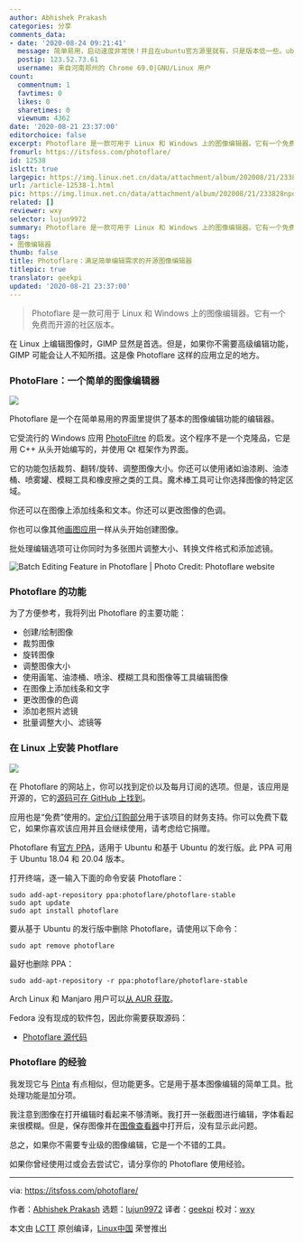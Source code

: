```yaml
---
author: Abhishek Prakash
categories: 分享
comments_data:
- date: '2020-08-24 09:21:41'
  message: 简单易用，启动速度非常快！并且在ubuntu官方源里就有，只是版本低一些。ubuntu20.04里是1.6.2，ppa里是1.6.5
  postip: 123.52.73.61
  username: 来自河南郑州的 Chrome 69.0|GNU/Linux 用户
count:
  commentnum: 1
  favtimes: 0
  likes: 0
  sharetimes: 0
  viewnum: 4362
date: '2020-08-21 23:37:00'
editorchoice: false
excerpt: Photoflare 是一款可用于 Linux 和 Windows 上的图像编辑器。它有一个免费而开源的社区版本。
fromurl: https://itsfoss.com/photoflare/
id: 12538
islctt: true
largepic: https://img.linux.net.cn/data/attachment/album/202008/21/233828npoopm43suckztpt.jpg
url: /article-12538-1.html
pic: https://img.linux.net.cn/data/attachment/album/202008/21/233828npoopm43suckztpt.jpg.thumb.jpg
related: []
reviewer: wxy
selector: lujun9972
summary: Photoflare 是一款可用于 Linux 和 Windows 上的图像编辑器。它有一个免费而开源的社区版本。
tags:
- 图像编辑器
thumb: false
title: Photoflare：满足简单编辑需求的开源图像编辑器
titlepic: true
translator: geekpi
updated: '2020-08-21 23:37:00'
---
```



> 
> Photoflare 是一款可用于 Linux 和 Windows 上的图像编辑器。它有一个免费而开源的社区版本。
> 
> 
> 


在 Linux 上编辑图像时，GIMP 显然是首选。但是，如果你不需要高级编辑功能，GIMP 可能会让人不知所措。这是像 Photoflare 这样的应用立足的地方。


### PhotoFlare：一个简单的图像编辑器


![](/data/attachment/album/202008/21/233828npoopm43suckztpt.jpg)


Photoflare 是一个在简单易用的界面里提供了基本的图像编辑功能的编辑器。


它受流行的 Windows 应用 [PhotoFiltre](http://photofiltre.free.fr/frames_en.htm) 的启发。这个程序不是一个克隆品，它是用 C++ 从头开始编写的，并使用 Qt 框架作为界面。


它的功能包括裁剪、翻转/旋转、调整图像大小。你还可以使用诸如油漆刷、油漆桶、喷雾罐、模糊工具和橡皮擦之类的工具。魔术棒工具可让你选择图像的特定区域。


你还可以在图像上添加线条和文本。你还可以更改图像的色调。


你也可以像其他[画图应用](https://itsfoss.com/open-source-paint-apps/)一样从头开始创建图像。


批处理编辑选项可让你同时为多张图片调整大小、转换文件格式和添加滤镜。


![Batch Editing Feature in Photoflare | Photo Credit: Photoflare website](/data/attachment/album/202008/21/233806a8u8urp9ujj6y9zp.png)


### Photoflare 的功能


为了方便参考，我将列出 Photoflare 的主要功能：


* 创建/绘制图像
* 裁剪图像
* 旋转图像
* 调整图像大小
* 使用画笔、油漆桶、喷涂、模糊工具和图像等工具编辑图像
* 在图像上添加线条和文字
* 更改图像的色调
* 添加老照片滤镜
* 批量调整大小、滤镜等


### 在 Linux 上安装 Photflare


![](/data/attachment/album/202008/21/233811cjuu7pdbye2uoqaq.png)


在 Photoflare 的网站上，你可以找到定价以及每月订阅的选项。但是，该应用是开源的，它的[源码可在 GitHub 上找到](https://github.com/PhotoFlare/photoflare)。


应用也是“免费”使用的。[定价/订购部分](https://photoflare.io/pricing/)用于该项目的财务支持。你可以免费下载它，如果你喜欢该应用并且会继续使用，请考虑给它捐赠。


Photoflare 有[官方 PPA](https://launchpad.net/~photoflare/+archive/ubuntu/photoflare-stable)，适用于 Ubuntu 和基于 Ubuntu 的发行版。此 PPA 可用于 Ubuntu 18.04 和 20.04 版本。


打开终端，逐一输入下面的命令安装 Photoflare：



```
sudo add-apt-repository ppa:photoflare/photoflare-stable
sudo apt update
sudo apt install photoflare

```

要从基于 Ubuntu 的发行版中删除 Photoflare，请使用以下命令：



```
sudo apt remove photoflare

```

最好也删除 PPA：



```
sudo add-apt-repository -r ppa:photoflare/photoflare-stable

```

Arch Linux 和 Manjaro 用户可以[从 AUR 获取](https://aur.archlinux.org/packages/photoflare-git/)。


Fedora 没有现成的软件包，因此你需要获取源码：


* [Photoflare 源代码](https://github.com/PhotoFlare/photoflare)


### Photoflare 的经验


我发现它与 [Pinta](https://itsfoss.com/pinta-new-release/) 有点相似，但功能更多。它是用于基本图像编辑的简单工具。批处理功能是加分项。


我注意到图像在打开编辑时看起来不够清晰。我打开一张截图进行编辑，字体看起来很模糊。但是，保存图像并在[图像查看器](https://itsfoss.com/image-viewers-linux/)中打开后，没有显示此问题。


总之，如果你不需要专业级的图像编辑，它是一个不错的工具。


如果你曾经使用过或会去尝试它，请分享你的 Photoflare 使用经验。




---


via: <https://itsfoss.com/photoflare/>


作者：[Abhishek Prakash](https://itsfoss.com/author/abhishek/) 选题：[lujun9972](https://github.com/lujun9972) 译者：[geekpi](https://github.com/geekpi) 校对：[wxy](https://github.com/wxy)


本文由 [LCTT](https://github.com/LCTT/TranslateProject) 原创编译，[Linux中国](https://linux.cn/) 荣誉推出